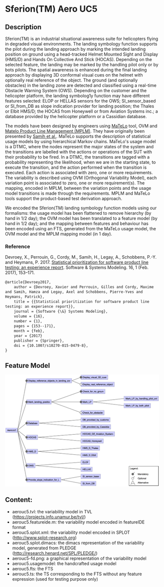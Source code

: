 
# Sferion(TM) Aero UC5


## Description

Sferion(TM) is an industrial situational awareness suite for helicopters flying in degraded visual environments. The landing symbology function supports the pilot during the landing approach by marking the intended landing position on ground using a head-tracked Helmet Mounted Sight and Display (HMS/D) and Hands On Collective And Stick (HOCAS). Depending on the selected feature, the landing may be marked by the handling pilot only or by bots pilots. The spatial awareness is enhanced during the final landing approach by displaying 3D conformal visual cues on the helmet with optionally real reference of the object. The ground (and optionally obstacles) in the landing zone are detected and classified using a real-time Obstacle Warning System (OWS). Depending on the customer and the helicopter platform, the landing symbolog1y function may have different features selected: ELOP or HELLAS sensors for the OWS; SI\_sensor\_based or SI\_from\_DB as slope indication provider for landing position; the Thales or Elbit HMS/D; the HOCAS from Honeywell or from Aviation Systems inc.; a database provided by the helicopter platform or a Cassidian database.

The models have been designed by engineers using [MaTeLo](http://www.all4tec.net/matelo) tool, OVM and [Matelo Product Line Management (MPLM)](http://hal.inria.fr/hal-01025124). They have originally been presented by [Samih et al.](http://hal.inria.fr/hal-01002099). MaTeLo supports the description of statistical usage models by using hierarchical Markov chains. MaTeLo's usage model is a DTMC, where the nodes represent the major states of the system and the transitions are labelled with the actions or operations of the SUT with their probability to be fired. In a DTMC, the transitions are tagged with a probability representing the likelihood, when we are in the starting state, to execute the transition, and the action performed when the transition is executed. Each action is associated with zero, one or more requirements. The variability is described using OVM (Orthogonal Variability Model), each variation point is associated to zero, one or more requirement(s). The mapping, encoded in MPLM, between the variation points and the usage model transitions is made through the requirements. MPLM and MaTeLo tools support the product-based test derivation approach.

We encoded the Sferion(TM)  landing symbology function models using our formalisms: the usage model has been flattened to remove hierarchy (by hand in 1/2 day); the OVM model has been translated to a feature model (by hand in 1/2 day); and the mapping between features and behaviour has been encoded using an FTS, generated from the MaTeLo usage model, the OVM model and the MPLM mapping model (in 1 day).

### Reference

Devroey, X., Perrouin, G., Cordy, M., Samih, H., Legay, A., Schobbens, P.-Y. and Heymans, P. 2017. [Statistical prioritization for software product line testing: an experience report](https://doi.org/10.1007/s10270-015-0479-8). Software & Systems Modeling. 16, 1 (Feb. 2017), 153–171.

```TeX
@article{Devroey2017,
	author = {Devroey, Xavier and Perrouin, Gilles and Cordy, Maxime and Samih, Hamza and Legay, Axel and Schobbens, Pierre-Yves and Heymans, Patrick},
	title = {{Statistical prioritization for software product line testing: an experience report}},
	journal = {Software {\&} Systems Modeling},
	volume = {16},
	number = {1},
	pages = {153--171},
	month = {feb},
	year = {2017}
	publisher = {Springer},
	doi = {10.1007/s10270-015-0479-8},
}
```

## Feature Model

![Sferion(TM) Aero UC5 Feature Model](aerouc5-fm.png)

## Content:

- aerouc5.tvl: the variability model in TVL (https://projects.info.unamur.be/tvl/)
- aerouc5.featureide.m: the variability model encoded in featureIDE format 
- aerouc5.splot.xml: the variability model encoded in SPLOT (http://www.splot-research.org)
- aerouc5.splot.dimacs: the dimacs representation of the variability model, generated from PLEDGE (http://research.henard.net/SPL/PLEDGE/)
- aerouc5-fd.png: a graphical representation of the variability model
- aerouc5.usagemodel: the handcrafted usage model
- aerouc5.fts: the FTS
- aerouc5.ts: the TS corresponding to the FTS without any feature expression (used for testing purpose only)

